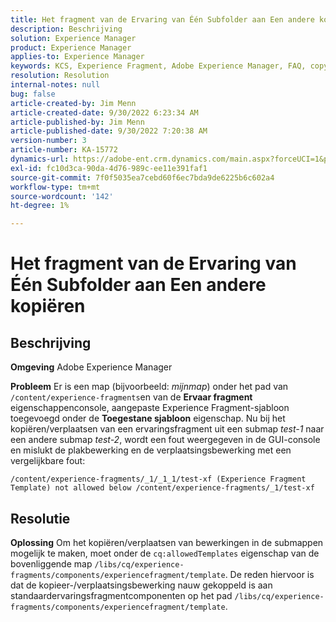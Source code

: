 ```yaml
---
title: Het fragment van de Ervaring van Één Subfolder aan Een andere kopiëren
description: Beschrijving
solution: Experience Manager
product: Experience Manager
applies-to: Experience Manager
keywords: KCS, Experience Fragment, Adobe Experience Manager, FAQ, copy, subfolder
resolution: Resolution
internal-notes: null
bug: false
article-created-by: Jim Menn
article-created-date: 9/30/2022 6:23:34 AM
article-published-by: Jim Menn
article-published-date: 9/30/2022 7:20:38 AM
version-number: 3
article-number: KA-15772
dynamics-url: https://adobe-ent.crm.dynamics.com/main.aspx?forceUCI=1&pagetype=entityrecord&etn=knowledgearticle&id=11662266-8840-ed11-9db1-0022480866ad
exl-id: fc10d3ca-90da-4d76-989c-ee11e391faf1
source-git-commit: 7f0f5035ea7cebd60f6ec7bda9de6225b6c602a4
workflow-type: tm+mt
source-wordcount: '142'
ht-degree: 1%

---
```


# Het fragment van de Ervaring van Één Subfolder aan Een andere kopiëren

## Beschrijving


<b>Omgeving</b>
Adobe Experience Manager

<b>Probleem</b>
Er is een map (bijvoorbeeld: *mijnmap*) onder het pad van `/content/experience-fragments`en van de <b>Ervaar fragment</b> eigenschappenconsole, aangepaste Experience Fragment-sjabloon toegevoegd onder de <b>Toegestane sjabloon</b> eigenschap.
Nu bij het kopiëren/verplaatsen van een ervaringsfragment uit een submap *test-1* naar een andere submap *test-2*, wordt een fout weergegeven in de GUI-console en mislukt de plakbewerking en de verplaatsingsbewerking met een vergelijkbare fout:


```
/content/experience-fragments/_1/_1_1/test-xf (Experience Fragment Template) not allowed below /content/experience-fragments/_1/test-xf
```



## Resolutie


<b>Oplossing</b>
Om het kopiëren/verplaatsen van bewerkingen in de submappen mogelijk te maken, moet onder de `cq:allowedTemplates` eigenschap van de bovenliggende map `/libs/cq/experience-fragments/components/experiencefragment/template`.
De reden hiervoor is dat de kopieer-/verplaatsingsbewerking nauw gekoppeld is aan standaardervaringsfragmentcomponenten op het pad `/libs/cq/experience-fragments/components/experiencefragment/template`.
